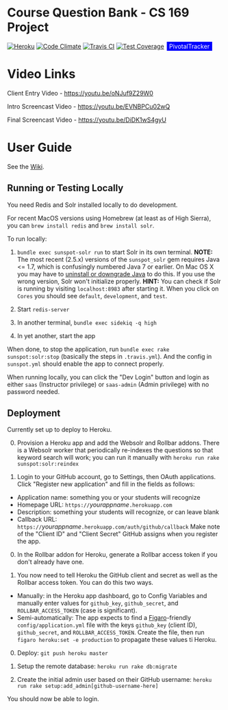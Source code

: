 # Course Question Bank - CS 169 Project
[![Heroku](https://heroku-badge.herokuapp.com/?app=heroku-badge&style=flat)](http://coursequestionbank-f17.herokuapp.com)
[![Code Climate](https://codeclimate.com/github/Laralinmcc/coursequestionbank/badges/gpa.svg)](https://codeclimate.com/github/Laralinmcc/coursequestionbank)
[![Travis CI](https://travis-ci.org/hrzlvn/coursequestionbank.svg?branch=master)](https://travis-ci.org/Laralinmcc/coursequestionbank)
[![Test Coverage](https://codeclimate.com/github/hrzlvn/coursequestionbank/badges/coverage.svg)](https://codeclimate.com/github/Laralinmcc/coursequestionbank/coverage)
<span style="background-color: blue; text-decoration:none; font: Verdana 7px bold; color:white; padding: 2px; margin: 2px;" ><a style="background-color: blue; text-decoration:none; font: Verdana 7px bold; color:white; padding: 2px; margin: 2px;" href="https://www.pivotaltracker.com/n/projects/1544183">PivotalTracker</a></span>

# Video Links

Client Entry Video - https://youtu.be/oNJuf9Z29W0 

Intro Screencast Video - https://youtu.be/EVNBPCu02wQ

Final Screencast Video - https://youtu.be/DiDK1wS4gyU

# User Guide
See the [Wiki](https://github.com/saasbook/coursequestionbank/wiki).

## Running or Testing Locally

You need Redis and Solr installed locally to do development.

For recent MacOS versions using Homebrew (at least as of High Sierra),
you can `brew install redis` and `brew install solr`.

To run locally:

1. `bundle exec sunspot-solr run` to start Solr in its own terminal.
**NOTE:** The most recent (2.5.x) versions of the `sunspot_solr` gem
requires Java <= 1.7, which is confusingly numbered Java 7 or
earlier.  On Mac OS X you may have to [uninstall or downgrade
Java](https://stackoverflow.com/a/46517346) to do this.  If you use
the wrong version, Solr won't initialize properly.
**HINT:** You can check if Solr is running by visiting
`localhost:8983` after starting it.  When you click on `Cores` you
should see `default`, `development`, and `test`.

2. Start `redis-server`
3. In another terminal, `bundle exec sidekiq -q high`
4. In yet another, start the app

When done, to stop the application, run `bundle exec rake sunspot:solr:stop` (basically the steps in `.travis.yml`). And the config in `sunspot.yml` should enable the app to connect properly.

When running locally, you can click the "Dev Login" button and login as either `saas` (Instructor privilege) or `saas-admin` (Admin privilege) with no password needed.

## Deployment

Currently set up to deploy to Heroku.  

0. Provision a Heroku app and add the Websolr and Rollbar addons.  There is a Websolr
worker that periodically re-indexes the questions so that keyword search
will work; you can run it manually with `heroku run rake
sunspot:solr:reindex`

0. Login to your GitHub account, go to Settings, then OAuth
applications.  Click "Register new application" and fill in the fields
as follows:
  * Application name: something you or your students will recognize
  * Homepage URL: `https://`_yourappname_`.herokuapp.com`
  * Description: something your students will recognize, or can leave
  blank
  * Callback URL: `https://`_yourappname_`.herokuapp.com/auth/github/callback`
Make note of the "Client ID" and "Client Secret" GitHub assigns when you
register the app.

0. In the Rollbar addon for Heroku, generate a Rollbar access token if
you don't already have one.

0. You now need to tell Heroku the GitHub client and secret as well as the
Rollbar access token.  You can do this two ways.
  * Manually: in the Heroku app dashboard, go to Config Variables and
  manually enter values for `github_key`, `github_secret`, and
  `ROLLBAR_ACCESS_TOKEN` (case is significant).
  * Semi-automatically: The app expects to find a
[Figaro](https://github.com/laserlemon/figaro)-friendly
`config/application.yml` file with the keys `github_key` (client ID),
`github_secret`, and `ROLLBAR_ACCESS_TOKEN`.  Create the file, then run `figaro heroku:set -e
production` to propagate these values ti Heroku.

0. Deploy:  `git push heroku master`

0. Setup the remote database: `heroku run rake db:migrate`

0. Create the initial admin user based on their GitHub username: `heroku
run rake setup:add_admin[github-username-here]`

You should now be able to login.
